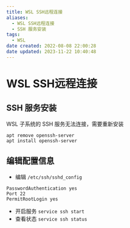 ```yaml
---
title: WSL SSH远程连接
aliases:
  - WSL SSH远程连接
  - SSH 服务安装
tags:
  - WSL
date created: 2022-08-08 22:00:28
date updated: 2023-11-22 10:40:48
---
```


# WSL SSH远程连接

## SSH 服务安装

WSL 子系统的 SSH 服务无法连接，需要重新安装

```shell
apt remove openssh-server
apt install openssh-server
```

## 编辑配置信息

- 编辑 `/etc/ssh/sshd_config`

```shell
PasswordAuthentication yes
Port 22
PermitRootLogin yes
```

- 开启服务
`service ssh start`
- 查看状态
`service ssh status`
